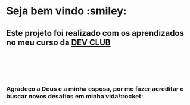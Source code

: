 <h1> Seja bem vindo :smiley:
<br>
<h2>Este projeto foi realizado com os aprendizados no meu curso da <a href="https://rodolfomori.com.br/devclub">DEV CLUB</a> <h2>
<br>
<br>
<h3>Agradeço a Deus e a minha esposa, por me fazer acreditar e buscar novos desafios em minha vida!:rocket:
<br>









<img >
